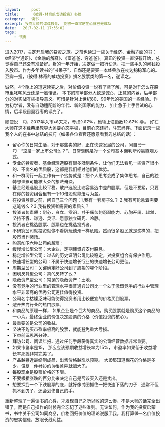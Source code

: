 ```yaml
---
layout:     post
title:      《彼得·林奇的成功投资》书摘
category:   读书
excerpt: 投资大师的谆谆教诲， 能够一直牢记在心就已是成功
date:   2017-02-11 17:56:02
tags:
    - 书摘
---
```


进入2017，决定开启我的投资之旅。之前也读过一些关于经济、金融方面的书：《经济学通识》、《金融的解释》、《富爸爸、穷爸爸》。真正的投资一直没有开始，总觉得自己还没有准备好。新的一年开始，决定做一把行动派，把一些手头的闲钱投入股市。作为多年读书的“书呆子”，自然还是要买一本经典放在枕边稳稳军心的。豆瓣一搜，《彼得·林奇的成功投资》排名股票类的第一名，遂读之。

诚然，4个晚上的迅速读完之后，对价值投资一说有了些了解，可是对于怎么在股市里叱咤风云还是一脸懵逼。 本书的前半部分大致是诚心、正意的内容，后半部分的对实战有些指导意义。可惜是针对上世纪80、90年代的美国的一些经验。作为初学者，没有自动适配新的年代、新的国家的能力， 加上急于上手尝试的心情，后半段囫囵吞枣的读完了。

顺便说一句，2017年入市46天来，亏损9.67%，跑输上证指数12.67% 😂。 好在大师在这本经典里教导大家要心态平稳，目前心态还好，斗志尚存。下面记录一些我个人的在书中总结的技巧（如果各位看官还愿意看我的总结的话）：

- 留心你的日常生活，对于那些卖的好，正在快速发展的公司，问自己一句：“这是一家上市公司么？”。日常观察是对一个公司基本面判断的最直观方式。
- 专业的投资者、基金经理选股有很多限制条件，让他们无法看见一些资产很小的、不出名的优质股，这都是我们相对他们的优势。
- 和一群同行一起工作有一个劣势就是：把个人思考变成了集体思考。自己的独特想法很可能被大众的想法淹没。
- 基金经理选股比较平稳，散户选股比较容易选中差的股票，但是不要紧，只要在你的投资组合里有一个10倍股就能扭亏为盈。
- 在投资股票之前，问自己三个问题：1.我有一套房子么？ 2.我有可能急着需要这笔钱么？3.我有投资者需要的素质么？
- 投资者的素质：耐心、自立、常识、对于痛苦的忍耐能力、心胸开阔、超然、坚持不懈、谦逊、灵活、愿意独立研究、冷静。
- 投资者在挑选股票、股票也在挑选投资者。
- 不研究公司就投资就像不看牌玩德州一样危险。然而很多股民就是这样的，把股市当作赌场。
- 购买如下六种公司的股票：
 - 缓慢增长型公司：大企业，定期慷慨的支付股息。
 - 稳定增长型公司：过去的历史证明公司比较稳定，对投资组合有保护作用。
 - 快速增长型的公司：不属于快速增长行业的快速增长公司更佳。
 - 周期型公司：关键确定好公司到了周期的哪个阶段。
 - 困境反转型公司：真的反转了么？
 - 隐蔽资产型公司：常见的隐蔽资产：土地。
- 没有竞争的行业里的管理水平很普通的公司比一个处于激烈竞争的行业中管理水平非常高的优秀公司更佳值得投资。
- 公司名字枯燥乏味可能使得投资者用比较便宜的价格买到股票。
- 避开热门行业的热门股票。
- 和商品的原理一样， 如果企业是个巨大的商品，购买股票就是购买这个商品的一小片。最终企业的价值决定股票的价格（价值投资的核心）。
- 最重要的是公司的收益。
- 坚决不购买市盈率极高的股票，就能避免重大亏损。
- 下单前沉思两分钟。
- 拜访公司、阅读年报、通过任何手段获得真实的公司经营数据非常重要。
- 如果市盈率是15， 那么应该预期收益增长率为15%， 市盈率如果低于收益增长率那就非常完美了。
- 产品越接近最终制成品，出售价格越难以预期。 大家都知道棉花的价格是多少，但是一件衬衫的价格差异就很大了。
- 每股现金是股票价格的下限。
- 不要根据涨跌的百分比来决定自己是否该买入还是卖出。
- 想要探到一个下跌股票的底，就好像试图抓住一把快速下落的刀子，通常不但抓不到刀子，还会划伤自己的手。

重新整理了一遍读书的心得，才发现自己之所以败的这么惨，不是大师的话完全出错了，而是自己操作的时候完全忘记了这些准则。无论如何，作为我的投资启蒙书，书中关于公司如同商品，价格回归价值的理论说服了我。我打算做一名价值投资的忠实信徒，放眼长线利益。
